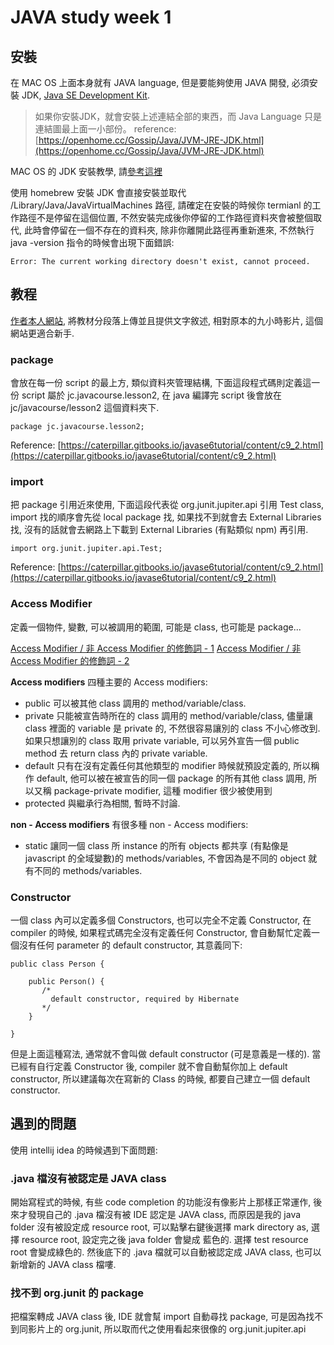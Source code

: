 # JAVA study week 1

## 安裝
在 MAC OS 上面本身就有 JAVA language, 但是要能夠使用 JAVA 開發, 必須安裝 JDK, [Java SE Development Kit](https://docs.oracle.com/javase/8/docs/index.html).

> 如果你安裝JDK，就會安裝上述連結全部的東西，而 Java Language 只是連結圖最上面一小部份。
> reference: [https://openhome.cc/Gossip/Java/JVM-JRE-JDK.html](https://openhome.cc/Gossip/Java/JVM-JRE-JDK.html)
> 

MAC OS 的 JDK 安裝教學, 請[參考這裡](https://mkyong.com/java/how-to-install-java-on-mac-osx/)

使用 homebrew 安裝 JDK 會直接安裝並取代 /Library/Java/JavaVirtualMachines 路徑, 請確定在安裝的時候你 termianl 的工作路徑不是停留在這個位置, 不然安裝完成後你停留的工作路徑資料夾會被整個取代, 此時會停留在一個不存在的資料夾, 除非你離開此路徑再重新進來, 不然執行 java -version 指令的時候會出現下面錯誤:
```
Error: The current working directory doesn't exist, cannot proceed.
```

## 教程

[作者本人網站](https://marcus-biel.com/java-beginner-course/), 將教材分段落上傳並且提供文字敘述, 相對原本的九小時影片, 這個網站更適合新手.

### package
會放在每一份 script 的最上方, 類似資料夾管理結構, 下面這段程式碼則定義這一份 script 屬於 jc.javacourse.lesson2, 在 java 編譯完 script 後會放在 jc/javacourse/lesson2 這個資料夾下.
```
package jc.javacourse.lesson2;
```
Reference: [https://caterpillar.gitbooks.io/javase6tutorial/content/c9_2.html](https://caterpillar.gitbooks.io/javase6tutorial/content/c9_2.html)

### import
把 package 引用近來使用, 下面這段代表從 org.junit.jupiter.api 引用 Test class, import 找的順序會先從 local package 找, 如果找不到就會去 External Libraries 找, 沒有的話就會去網路上下載到 External Libraries (有點類似 npm) 再引用.
```
import org.junit.jupiter.api.Test;
```
Reference: [https://caterpillar.gitbooks.io/javase6tutorial/content/c9_2.html](https://caterpillar.gitbooks.io/javase6tutorial/content/c9_2.html)

### Access Modifier
定義一個物件, 變數, 可以被調用的範圍, 可能是 class, 也可能是 package...

[Access Modifier / 非 Access Modifier 的修飾詞 - 1](https://ithelp.ithome.com.tw/articles/10158077)
[Access Modifier / 非 Access Modifier 的修飾詞 - 2](https://dotblogs.com.tw/brian/2013/07/17/111276)

**Access modifiers**
四種主要的 Access modifiers: 
* public
可以被其他 class 調用的 method/variable/class.
* private
只能被宣告時所在的 class 調用的 method/variable/class, 儘量讓 class 裡面的 variable 是 private 的, 不然很容易讓別的 class 不小心修改到. 
如果只想讓別的 class 取用 private variable, 可以另外宣告一個 public method 去 return class 內的 private variable.
* default
只有在沒有定義任何其他類型的 modifier 時候就預設定義的, 所以稱作 default, 他可以被在被宣告的同一個 package 的所有其他 class 調用, 所以又稱 package-private modifier, 這種 modifier 很少被使用到
* protected
與繼承行為相關, 暫時不討論.

**non - Access modifiers**
有很多種 non - Access modifiers:
* static
讓同一個 class 所 instance 的所有 objects 都共享 (有點像是 javascript 的全域變數)的 methods/variables, 不會因為是不同的 object 就有不同的 methods/variables.


### Constructor
一個 class 內可以定義多個 Constructors, 也可以完全不定義 Constructor, 在 compiler 的時候, 如果程式碼完全沒有定義任何 Constructor, 會自動幫忙定義一個沒有任何 parameter 的 default constructor, 其意義同下: 
```
public class Person {

    public Person() {
       /*
         default constructor, required by Hibernate
       */
    }

}
```
但是上面這種寫法, 通常就不會叫做 default constructor (可是意義是一樣的).
當已經有自行定義 Constructor 後, compiler 就不會自動幫你加上 default constructor, 所以建議每次在寫新的 Class 的時候, 都要自己建立一個 default constructor.

## 遇到的問題
使用 intellij idea 的時候遇到下面問題:

### .java 檔沒有被認定是 JAVA class
開始寫程式的時候, 有些 code completion 的功能沒有像影片上那樣正常運作, 後來才發現自己的 .java 檔沒有被 IDE 認定是 JAVA class, 而原因是我的 java folder 沒有被設定成 resource root, 可以點擊右鍵後選擇 mark directory as, 選擇 resource root, 設定完之後 java folder 會變成 藍色的. 選擇 test resource root 會變成綠色的. 然後底下的 .java 檔就可以自動被認定成 JAVA class, 也可以新增新的 JAVA class 檔嘍.

### 找不到 org.junit 的 package
把檔案轉成 JAVA class 後, IDE 就會幫 import 自動尋找 package, 可是因為找不到同影片上的 org.junit, 所以取而代之使用看起來很像的 org.junit.jupiter.api

